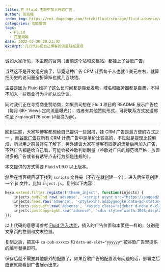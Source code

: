 ```yaml
---
title: 在 Fluid 主题中加入谷歌广告
author: 张凯强
index_img: https://rmt.dogedoge.com/fetch/fluid/storage/fluid-adsense/cover.png?w=480&fmt=webp
categories: 功能增强
tags:
  - Fluid
  - 花里胡哨
date: 2022-02-20 20:22:02
excerpt: 几行代码把自己博客的流量轻松变现
---
```


诚如大家所见，本主题的官网（当前这个站和文档站）都挂上了谷歌广告。

当然这不是开发组穷疯了，毕竟这种广告 CPM 计费每千人也就 1 美元左右，就算把历史的访问量全折算掉也就几百块钱。

主要是因为 Fluid 维护了这么长时间都是靠爱发电，域名和服务器都是自费，不得不加入一些商业行为才能从长计议。

同时我们正在寻找商业赞助商，如果贵司想在 Fluid 项目的 README 展示广告位（每月 6K+ Views 定向流量曝光）），或者有其他赞助形式，可将联系方式发送邮件至 zkqiang#126.com (#替换为@)。

---

回到主题，大家写博客都想给自己提供一些回报，挂 CRM 广告是最方便的方式之一 ，而[谷歌广告](https://www.google.com/adsense)在所有 CRM 计费广告中是单价比较高的，不过就是提现比较麻烦，所以用之前最好先了解下，另外建议大家在博客有固定的流量后再加入广告，不然广告都是给自己看，可能会被谷歌判断刷量（谷歌对广告的规范很严格，放置过多的广告或者有诱导点击行为都是违规的）。

本文提供的方式需要 Fluid v1.9.0 以上版本。

然后在博客根目录下找到 `scripts` 文件夹（不存在就创建一个），进入后任意创建一个 js 文件，比如 `inject.js`，复制以下内容：

```javascript
hexo.extend.filter.register('theme_inject', function(injects) {
	injects.bodyEnd.raw('adsense', '<script async src="https://pagead2.googlesyndication.com/pagead/js/adsbygoogle.js?client=ca-pub-xxxxxx" crossorigin="anonymous"></script>');
	injects.head.raw('adsense', '<style>ins.adsbygoogle[data-ad-status="unfilled"] { display: none !important; }</style>');
	injects.postLeft.raw('adsense', '<aside class="sidebar d-none d-xl-block" style="margin-right:-1rem;z-index:-1"><ins class="adsbygoogle" style="display:flex;justify-content:center;min-width:160px;max-width:300px;width:100%;height:600px;position:sticky;top:2rem" data-ad-client="ca-pub-xxxxxx" data-ad-slot="yyyyyy"></ins><script> (adsbygoogle = window.adsbygoogle || []).push({}); </script></aside>');
	injects.postCopyright.raw('adsense', '<div style="width:100%;display:flex;justify-content:center;margin-bottom:1.5rem"><ins class="adsbygoogle" style="display:flex;justify-content:center;max-width:845px;width:100%;height:90px" data-ad-client="ca-pub-xxxxxx" data-ad-slot="yyyyyy"></ins><script> (adsbygoogle = window.adsbygoogle || []).push({}); </script></div>');
});
```

以上代码的意思请参考 [Fluid 注入功能](https://hexo.fluid-dev.com/docs/advance/#fluid-%E6%B3%A8%E5%85%A5%E4%BB%A3%E7%A0%81)，插入的广告位置和本页是一样的，分别是文章页的左侧和文末位置。

复制之后，把其中 `ca-pub-xxxxxx` 和 `data-ad-slot="yyyyyy"` 按谷歌广告里提供的编号替换即可。

保存后就不需要其他额外的配置了，如果谷歌广告的配置没有问题的话，部署之后应该就能看到广告展示出来。
